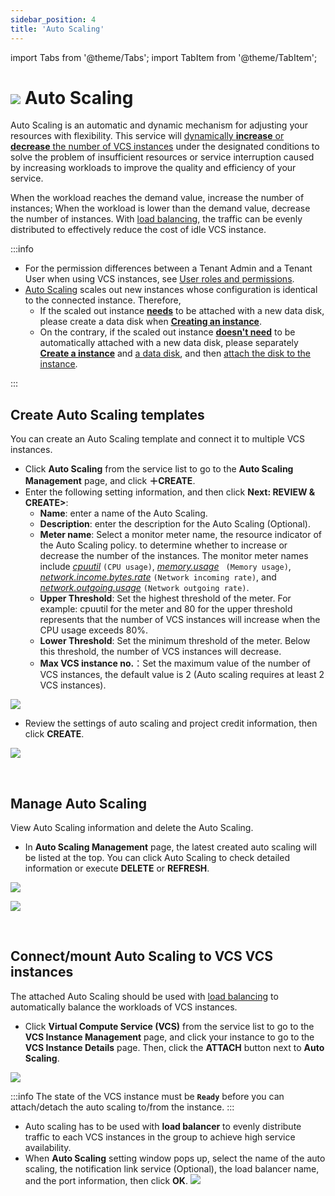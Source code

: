 ```yaml
---
sidebar_position: 4
title: 'Auto Scaling'
---
```


import Tabs from '@theme/Tabs';
import TabItem from '@theme/TabItem';

# ![](https://cos.twcc.ai/SYS-MANUAL/uploads/upload_fe3143064a67e3d04615d38683938427.png) Auto Scaling

Auto Scaling is an automatic and dynamic mechanism for adjusting your resources with flexibility. This service will <ins>dynamically **increase** or **decrease** the number of VCS instances</ins> under the designated conditions to solve the problem of insufficient resources or service interruption caused by increasing workloads to improve the quality and efficiency of your service.

When the workload reaches the demand value, increase the number of instances; When the workload is lower than the demand value, decrease the number of instances. With [load balancing](https://man.twcc.ai/@twccdocs/guide-vcs-lbs-en), the traffic can be evenly distributed to effectively reduce the cost of idle VCS instance.



:::info
- For the permission differences between a Tenant Admin and a Tenant User when using VCS instances, see [<ins>User roles and permissions</ins>](https://man.twcc.ai/@twccdocs/role-main-en/https%3A%2F%2Fman.twcc.ai%2F%40twccdocs%2Frole-netndsec-en#Auto-Scaling).
- [<ins>Auto Scaling</ins>](https://man.twcc.ai/@twccdocs/guide-vcs-auto-sacling-en) scales out new instances whose configuration is identical to the connected instance. Therefore,
    - If the scaled out instance <ins>**needs**</ins> to be attached with a new data disk, please create a data disk when **[<ins>Creating an instance</ins>](https://man.twcc.ai/@twccdocs/guide-vcs-create-en)**.
    - On the contrary, if the scaled out instance <ins>**doesn't need**</ins> to be automatically attached with a new data disk, please separately **[<ins>Create a instance</ins>](https://man.twcc.ai/@twccdocs/guide-vcs-create-en)** and [<ins>a data disk</ins>](https://man.twcc.ai/@twccdocs/guide-vcs-vds-create-data-disk-en), and then [<ins>attach the disk to the instance</ins>](https://man.twcc.ai/@twccdocs/guide-vcs-vds-manage-disk-en#%E9%80%A3%E7%B5%90%E8%87%B3%E8%99%9B%E6%93%AC%E9%81%8B%E7%AE%97%E5%80%8B%E9%AB%94).

:::

## Create Auto Scaling templates

You can create an Auto Scaling template and connect it to multiple VCS instances.

<Tabs>

<TabItem value="TWCC Portal" label="TWCC Portal">

* Click **Auto Scaling** from the service list to go to the **Auto Scaling Management** page, and click **＋CREATE**.
* Enter the following setting information, and then click **Next: REVIEW & CREATE>**:
    * **Name**: enter a name of the Auto Scaling.
    * **Description**: enter the description for the Auto Scaling (Optional).
    * **Meter name**: Select a monitor meter name, the resource indicator of the Auto Scaling policy. to determine whether to increase or decrease the number of the instances. The monitor meter names include <ins>*cpuutil*</ins> `(CPU usage)`, <ins>*memory.usage*</ins> ` (Memory usage)`, <ins>*network.income.bytes.rate*</ins> `(Network incoming rate)`, and <ins>*network.outgoing.usage*</ins> `(Network outgoing rate)`.
    * **Upper Threshold**: Set the highest threshold of the meter. For example: cpuutil for the meter and 80 for the upper threshold represents that the number of VCS instances will increase when the CPU usage exceeds 80%.
    * **Lower Threshold**: Set the minimum threshold of the meter. Below this threshold, the number of VCS instances will decrease.
    * **Max VCS instance no.**：Set the maximum value of the number of VCS instances, the default value is 2 (Auto scaling requires at least 2 VCS instances).

![](https://cos.twcc.ai/SYS-MANUAL/uploads/upload_7be82db163d8270de60a4c1ce4fe86f4.png)


* Review the settings of auto scaling and project credit information, then click **CREATE**.

![](https://cos.twcc.ai/SYS-MANUAL/uploads/upload_f17dfd01bc19df05beda61762d728a12.png)

</TabItem>

<TabItem value="TWCC CLI" label="TWCC CLI (Not yet supported)">

<br/>

</TabItem>

</Tabs>

## Manage Auto Scaling

View Auto Scaling information and delete the Auto Scaling.

<Tabs>

<TabItem value="TWCC Portal" label="TWCC Portal">


* In **Auto Scaling Management** page, the latest created auto scaling will be listed at the top. You can click Auto Scaling to check detailed information or execute **DELETE** or **REFRESH**.

![](https://cos.twcc.ai/SYS-MANUAL/uploads/upload_784684345530ff7d728c9f2c37b629ea.png)


![](https://cos.twcc.ai/SYS-MANUAL/uploads/upload_8401d370680f2f63f744352090e16a52.png)

</TabItem>

<TabItem value="TWCC CLI" label="TWCC CLI (Not yet supported)">

<br/>

</TabItem>

</Tabs>



## Connect/mount Auto Scaling to VCS VCS instances

The attached Auto Scaling should be used with [load balancing](https://man.twcc.ai/@twccdocs/guide-vcs-lbs-en) to automatically balance the workloads of VCS instances.


<Tabs>

<TabItem value="TWCC Portal" label="TWCC Portal">

*  Click **Virtual Compute Service (VCS)** from the service list to go to the **VCS Instance Management** page, and click your instance to go to the **VCS Instance Details** page. Then, click the **ATTACH** button next to **Auto Scaling**.

![](https://cos.twcc.ai/SYS-MANUAL/uploads/upload_a8032a2324394293f8960a0f4ffc8394.png)


:::info
The state of the VCS instance must be **`Ready`** before you can attach/detach the auto scaling to/from the instance.
:::

* Auto scaling has to be used with **load balancer** to evenly distribute traffic to each VCS instances in the group to achieve high service availability. 
* When **Auto Scaling** setting window pops up, select the name of the auto scaling, the notification link service (Optional), the load balancer name, and the port information, then click **OK**.
![](https://cos.twcc.ai/SYS-MANUAL/uploads/upload_7a487763035e7d9553b675d54e29cb03.png)


</TabItem>

<TabItem value="TWCC CLI" label="TWCC CLI (Not yet supported)">

<br/>

</TabItem>

</Tabs>

